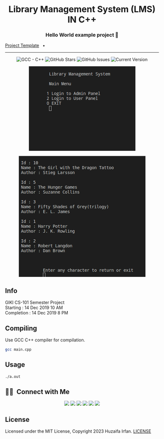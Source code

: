 <br />

<div align="center">
  <h1>Library Management System (LMS) IN C++</h1>
  <p><h3 align="center">Hello World example project 🚀</h3></p>
</div>

[Project Template](Project%20Template.pdf)
&nbsp;&nbsp;•&nbsp;&nbsp;


<hr>

<div align="center">

![GCC - C++](https://img.shields.io/badge/gcc-v11+-blue.svg)
![GitHub Stars](https://img.shields.io/github/stars/HuzaifaIrfan/LMS-CS-101.svg)
![GitHub Issues](https://img.shields.io/github/issues/HuzaifaIrfan/LMS-CS-101.svg)
![Current Version](https://img.shields.io/badge/version-1.0.0-green.svg)

![Screen Shot](/img/app-ss.png)

![Screen Shot](/img/books.png)

</div>

## Info

GIKI CS-101 Semester Project
 <br>
Starting : 14 Dec 2019  10 AM
 <br>
Completion : 14 Dec 2019 8 PM

## Compiling

Use GCC C++ compiler for compilation.

```bash
gcc main.cpp
```

## Usage

```bash
./a.out
```

## 🤝🏻 &nbsp;Connect with Me

<p align="center">
<a href="https://www.huzaifairfan.com"><img src="https://img.shields.io/badge/-huzaifairfan.com-1aa260?style=flat&logo=Google-Chrome&logoColor=white"/></a>
<a href="https://www.linkedin.com/in/huzaifairfan/"><img src="https://img.shields.io/badge/-Huzaifa%20Irfan-0072b1?style=flat&logo=Linkedin&logoColor=white"/></a>
<a href="https://github.com/HuzaifaIrfan/"><img src="https://img.shields.io/badge/-Huzaifa%20Irfan-4078c0?style=flat&logo=Github&logoColor=white"/></a>
<a href="mailto:contact@huzaifairfan.com"><img src="https://img.shields.io/badge/-contact@huzaifairfan.com-c71610?style=flat&logo=Gmail&logoColor=white"/></a>
<a href="https://www.instagram.com/huzaifairfan2001/"><img src="https://img.shields.io/badge/-@huzaifairfan2001-cd486b?style=flat&logo=Instagram&logoColor=white"/></a>
<a href="https://www.facebook.com/huzaifairfan2001/"><img src="https://img.shields.io/badge/-@huzaifairfan2001-4267B2?style=flat&logo=Facebook&logoColor=white"/></a>
</p>

## License

Licensed under the MIT License, Copyright 2023 Huzaifa Irfan. [LICENSE](LICENSE)